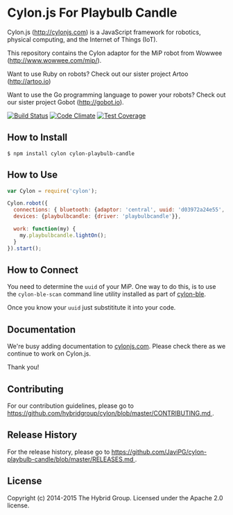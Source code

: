 # Cylon.js For Playbulb Candle

Cylon.js (http://cylonjs.com) is a JavaScript framework for robotics, physical computing, and the Internet of Things (IoT).

This repository contains the Cylon adaptor for the MiP robot from Wowwee (http://www.wowwee.com/mip/).

Want to use Ruby on robots? Check out our sister project Artoo (http://artoo.io)

Want to use the Go programming language to power your robots? Check out our sister project Gobot (http://gobot.io).

[![Build Status](https://secure.travis-ci.org/hybridgroup/cylon-mip.png?branch=master)](http://travis-ci.org/hybridgroup/cylon-mip) [![Code Climate](https://codeclimate.com/github/hybridgroup/cylon-mip/badges/gpa.svg)](https://codeclimate.com/github/hybridgroup/cylon-mip) [![Test Coverage](https://codeclimate.com/github/hybridgroup/cylon-mip/badges/coverage.svg)](https://codeclimate.com/github/hybridgroup/cylon-mip)

## How to Install

    $ npm install cylon cylon-playbulb-candle

## How to Use

```javascript
var Cylon = require('cylon');

Cylon.robot({
  connections: { bluetooth: {adaptor: 'central', uuid: 'd03972a24e55', module: 'cylon-ble'}},
  devices: {playbulbcandle: {driver: 'playbulbcandle'}},

  work: function(my) {
    my.playbulbcandle.lightOn();
  }
}).start();

```

## How to Connect

You need to determine the `uuid` of your MiP. One way to do this, is to use the `cylon-ble-scan` command line utility installed as part of [cylon-ble](https://github.com/hybridgroup/cylon-ble).

Once you know your `uuid` just substititute it into your code.

## Documentation

We're busy adding documentation to [cylonjs.com](http://cylonjs.com). Please check there as we continue to work on Cylon.js.

Thank you!

## Contributing

For our contribution guidelines, please go to [https://github.com/hybridgroup/cylon/blob/master/CONTRIBUTING.md
](https://github.com/hybridgroup/cylon/blob/master/CONTRIBUTING.md
).

## Release History

For the release history, please go to [https://github.com/JaviPG/cylon-playbulb-candle/blob/master/RELEASES.md
](https://github.com/JaviPG/cylon-playbulb-candle/blob/master/RELEASES.md
).

## License

Copyright (c) 2014-2015 The Hybrid Group. Licensed under the Apache 2.0 license.
